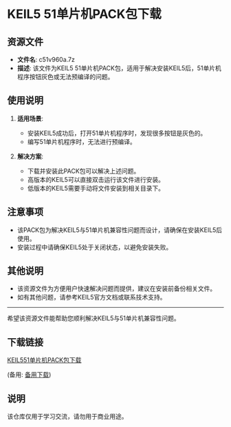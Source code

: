 # KEIL5 51单片机PACK包下载

## 资源文件
- **文件名**: c51v960a.7z
- **描述**: 该文件为KEIL5 51单片机PACK包，适用于解决安装KEIL5后，51单片机程序按钮灰色或无法预编译的问题。

## 使用说明
1. **适用场景**: 
   - 安装KEIL5成功后，打开51单片机程序时，发现很多按钮是灰色的。
   - 编写51单片机程序时，无法进行预编译。

2. **解决方案**:
   - 下载并安装此PACK包可以解决上述问题。
   - 高版本的KEIL5可以直接双击运行该文件进行安装。
   - 低版本的KEIL5需要手动将文件安装到相关目录下。

## 注意事项
- 该PACK包为解决KEIL5与51单片机兼容性问题而设计，请确保在安装KEIL5后使用。
- 安装过程中请确保KEIL5处于关闭状态，以避免安装失败。

## 其他说明
- 该资源文件为方便用户快速解决问题而提供，建议在安装前备份相关文件。
- 如有其他问题，请参考KEIL5官方文档或联系技术支持。

---

希望该资源文件能帮助您顺利解决KEIL5与51单片机兼容性问题。

## 下载链接
[KEIL551单片机PACK包下载](https://pan.quark.cn/s/fd08f85b4fb9) 

(备用: [备用下载](https://pan.baidu.com/s/1uatSGBA350iV8F14iBRRpA?pwd=1234))

## 说明

该仓库仅用于学习交流，请勿用于商业用途。
